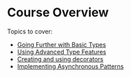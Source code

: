 # Course Overview

Topics to cover:

- [Going Further with Basic Types](Chapter1.md)
- [Using Advanced Type Features](Chapter2.md)
- [Creating and using decorators](Chapter3.md)
- [Implementing Asynchronous Patterns](Chapter4.md)

